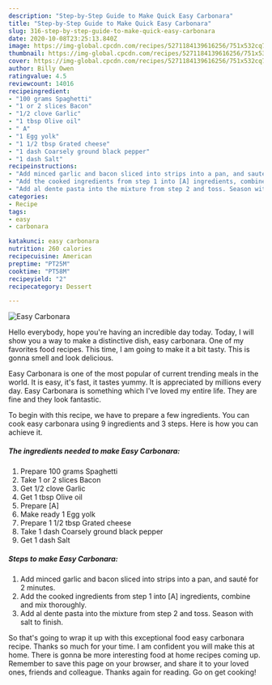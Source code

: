 ```yaml
---
description: "Step-by-Step Guide to Make Quick Easy Carbonara"
title: "Step-by-Step Guide to Make Quick Easy Carbonara"
slug: 316-step-by-step-guide-to-make-quick-easy-carbonara
date: 2020-10-08T23:25:13.840Z
image: https://img-global.cpcdn.com/recipes/5271184139616256/751x532cq70/easy-carbonara-recipe-main-photo.jpg
thumbnail: https://img-global.cpcdn.com/recipes/5271184139616256/751x532cq70/easy-carbonara-recipe-main-photo.jpg
cover: https://img-global.cpcdn.com/recipes/5271184139616256/751x532cq70/easy-carbonara-recipe-main-photo.jpg
author: Billy Owen
ratingvalue: 4.5
reviewcount: 14016
recipeingredient:
- "100 grams Spaghetti"
- "1 or 2 slices Bacon"
- "1/2 clove Garlic"
- "1 tbsp Olive oil"
- " A"
- "1 Egg yolk"
- "1 1/2 tbsp Grated cheese"
- "1 dash Coarsely ground black pepper"
- "1 dash Salt"
recipeinstructions:
- "Add minced garlic and bacon sliced into strips into a pan, and sauté for 2 minutes."
- "Add the cooked ingredients from step 1 into [A] ingredients, combine and mix thoroughly."
- "Add al dente pasta into the mixture from step 2 and toss. Season with salt to finish."
categories:
- Recipe
tags:
- easy
- carbonara

katakunci: easy carbonara 
nutrition: 260 calories
recipecuisine: American
preptime: "PT25M"
cooktime: "PT58M"
recipeyield: "2"
recipecategory: Dessert

---
```



![Easy Carbonara](https://img-global.cpcdn.com/recipes/5271184139616256/751x532cq70/easy-carbonara-recipe-main-photo.jpg)

Hello everybody, hope you're having an incredible day today. Today, I will show you a way to make a distinctive dish, easy carbonara. One of my favorites food recipes. This time, I am going to make it a bit tasty. This is gonna smell and look delicious.

Easy Carbonara is one of the most popular of current trending meals in the world. It is easy, it's fast, it tastes yummy. It is appreciated by millions every day. Easy Carbonara is something which I've loved my entire life. They are fine and they look fantastic.




To begin with this recipe, we have to prepare a few ingredients. You can cook easy carbonara using 9 ingredients and 3 steps. Here is how you can achieve it.

<!--inarticleads1-->

##### The ingredients needed to make Easy Carbonara:

1. Prepare 100 grams Spaghetti
1. Take 1 or 2 slices Bacon
1. Get 1/2 clove Garlic
1. Get 1 tbsp Olive oil
1. Prepare  [A]
1. Make ready 1 Egg yolk
1. Prepare 1 1/2 tbsp Grated cheese
1. Take 1 dash Coarsely ground black pepper
1. Get 1 dash Salt




<!--inarticleads2-->

##### Steps to make Easy Carbonara:

1. Add minced garlic and bacon sliced into strips into a pan, and sauté for 2 minutes.
1. Add the cooked ingredients from step 1 into [A] ingredients, combine and mix thoroughly.
1. Add al dente pasta into the mixture from step 2 and toss. Season with salt to finish.




So that's going to wrap it up with this exceptional food easy carbonara recipe. Thanks so much for your time. I am confident you will make this at home. There is gonna be more interesting food at home recipes coming up. Remember to save this page on your browser, and share it to your loved ones, friends and colleague. Thanks again for reading. Go on get cooking!
